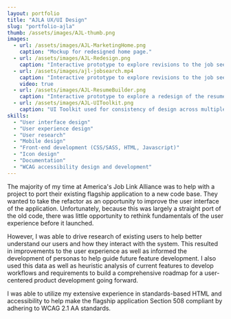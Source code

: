 ```yaml
---
layout: portfolio
title: "AJLA UX/UI Design"
slug: "portfolio-ajla"
thumb: /assets/images/AJL-thumb.png
images:
  - url: /assets/images/AJL-MarketingHome.png
    caption: "Mockup for redesigned home page."
  - url: /assets/images/AJL-Redesign.png
    caption: "Interactive prototype to explore revisions to the job seeker user experience."
  - url: /assets/images/ajl-jobsearch.mp4
    caption: "Interactive prototype to explore revisions to the job seeker user experience."
    video: true
  - url: /assets/images/AJL-ResumeBuilder.png
    caption: "Interactive prototype to explore a redesign of the resume builder."
  - url: /assets/images/AJL-UIToolkit.png
    caption: "UI Toolkit used for consistency of design across multiple applications."
skills:
  - "User interface design"
  - "User experience design"
  - "User research"
  - "Mobile design"
  - "Front-end development (CSS/SASS, HTML, Javascript)"
  - "Icon design"
  - "Documentation"
  - "WCAG accessibility design and development"
---
```

<p>The majority of my time at America's Job Link Alliance was to help with a project to port their existing flagship application to a new code base. They wanted to take the refactor as an opportunity to improve the user interface of the application. Unfortunately, because this was largely a straight port of the old code, there was little opportunity to rethink fundamentals of the user experience before it launched.</p>

<p>However, I was able to drive research of existing users to help better understand our users and how they interact with the system. This resulted in improvements to the user experience as well as informed the development of personas to help guide future feature development. I also used this data as well as heuristic analysis of current features to develop workflows and requirements to build a comprehensive roadmap for a user-centered product development going forward.</p>

<p>I was able to utilize my extensive experience in standards-based HTML and accessibility to help make the flagship application Section 508 compliant by adhering to WCAG 2.1 AA standards.</p>
